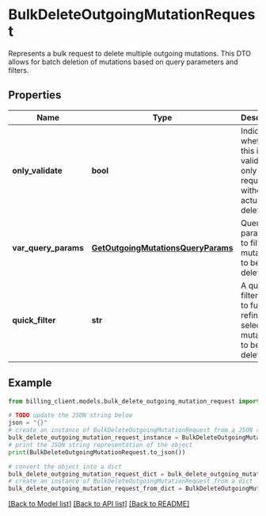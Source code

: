 # BulkDeleteOutgoingMutationRequest

Represents a bulk request to delete multiple outgoing mutations.  This DTO allows for batch deletion of mutations based on query parameters and filters.

## Properties

Name | Type | Description | Notes
------------ | ------------- | ------------- | -------------
**only_validate** | **bool** | Indicates whether this is a validation-only request without actual deletion. | [optional] 
**var_query_params** | [**GetOutgoingMutationsQueryParams**](GetOutgoingMutationsQueryParams.md) | Query parameters to filter the mutations to be deleted. | [optional] 
**quick_filter** | **str** | A quick filter string to further refine the selection of mutations to be deleted. | [optional] 

## Example

```python
from billing_client.models.bulk_delete_outgoing_mutation_request import BulkDeleteOutgoingMutationRequest

# TODO update the JSON string below
json = "{}"
# create an instance of BulkDeleteOutgoingMutationRequest from a JSON string
bulk_delete_outgoing_mutation_request_instance = BulkDeleteOutgoingMutationRequest.from_json(json)
# print the JSON string representation of the object
print(BulkDeleteOutgoingMutationRequest.to_json())

# convert the object into a dict
bulk_delete_outgoing_mutation_request_dict = bulk_delete_outgoing_mutation_request_instance.to_dict()
# create an instance of BulkDeleteOutgoingMutationRequest from a dict
bulk_delete_outgoing_mutation_request_from_dict = BulkDeleteOutgoingMutationRequest.from_dict(bulk_delete_outgoing_mutation_request_dict)
```
[[Back to Model list]](../README.md#documentation-for-models) [[Back to API list]](../README.md#documentation-for-api-endpoints) [[Back to README]](../README.md)


